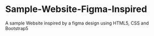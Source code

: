 # Sample-Website-Figma-Inspired
A sample Website inspired by a figma design using HTML5, CSS and Bootstrap5 
